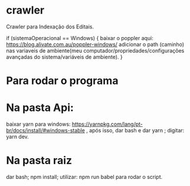 # crawler
Crawler para Indexação dos Editais.

if (sistemaOperacional == Windows)
{
    baixar o poppler aqui: https://blog.alivate.com.au/poppler-windows/
    adicionar o path (caminho) nas variaveis de ambiente(meu computador/propriedades/configurações avançadas do sistema/variáveis de ambiente).
}

# Para rodar o programa

# Na pasta Api:
baixar yarn para windows: https://yarnpkg.com/lang/pt-br/docs/install/#windows-stable , após isso, dar bash e dar yarn ;
digitar: yarn dev.

# Na pasta raiz
dar bash;
npm install;
utilizar: npm run babel para rodar o script.
